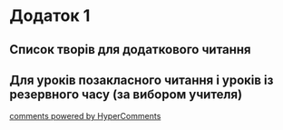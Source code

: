 <div id="hypercomments_widget" class="js-hypercomments-widget invisible"></div>

# Додаток 1
## Список творів для додаткового читання
## Для уроків позакласного читання і уроків із резервного часу (за вибором учителя)

<div class="js-hypercomments-container">
<a href="http://hypercomments.com" class="hc-link" title="comments widget">comments powered by HyperComments</a>
</div>
